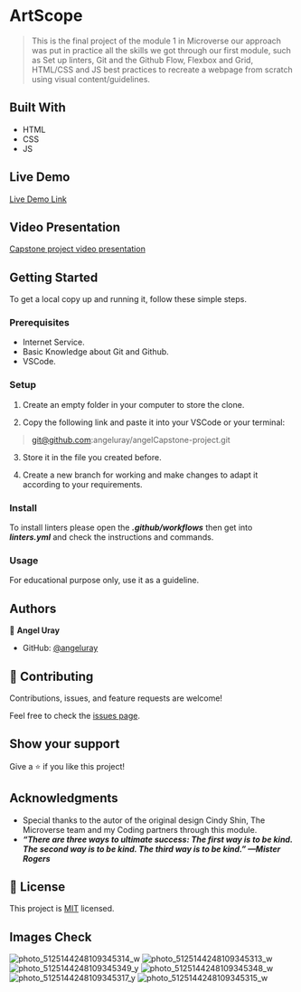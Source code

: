 # ArtScope

> This is the final project of the module 1 in Microverse our approach was put in practice all the skills we got through our first module, such as Set up linters, Git and the Github Flow, Flexbox and Grid, HTML/CSS and JS best practices to recreate a webpage from scratch using visual content/guidelines.

## Built With

- HTML
- CSS
- JS

## Live Demo

[Live Demo Link](https://angeluray.github.io/angelCapstone-project/)

## Video Presentation

[Capstone project video presentation](https://youtu.be/QDnpQke4bnI)


## Getting Started

To get a local copy up and running it, follow these simple steps.

### Prerequisites

- Internet Service.
- Basic Knowledge about Git and Github.
- VSCode.

### Setup

1. Create an empty folder in your computer to store the clone.

2. Copy the following link and paste it into your VSCode or your terminal:

> git@github.com:angeluray/angelCapstone-project.git

3. Store it in the file you created before.

4. Create a new branch for working and make changes to adapt it according to your requirements.

### Install

To install linters please open the ***.github/workflows*** then get into ***linters.yml*** and check the instructions and commands.

### Usage

For educational purpose only, use it as a guideline.

## Authors

👤 **Angel Uray**

- GitHub: [@angeluray](https://github.com/angeluray)

## 🤝 Contributing

Contributions, issues, and feature requests are welcome!

Feel free to check the [issues page](../../issues/).

## Show your support

Give a ⭐️ if you like this project!

## Acknowledgments

- Special thanks to the autor of the original design Cindy Shin, The Microverse team and my Coding partners through this module.
- ***“There are three ways to ultimate success: The first way is to be kind. The second way is to be kind. The third way is to be kind.” —Mister Rogers***

## 📝 License

This project is [MIT](./MIT.md) licensed.

## Images Check

![photo_5125144248109345314_w](https://user-images.githubusercontent.com/97189760/181871797-bb7326fc-b74a-4db3-b3e6-b09d8cdf5a0a.jpg)
![photo_5125144248109345313_w](https://user-images.githubusercontent.com/97189760/181871798-10e24b12-2d50-4314-a1dd-500a4c572f4b.jpg)
![photo_5125144248109345349_y](https://user-images.githubusercontent.com/97189760/181871814-f1939b99-923f-4375-b840-0ff7c5d824b3.jpg)
![photo_5125144248109345348_w](https://user-images.githubusercontent.com/97189760/181871816-df5c36af-1953-4515-8ce4-bdfab3f5268b.jpg)
![photo_5125144248109345317_y](https://user-images.githubusercontent.com/97189760/181871817-d0a86f8a-c9c5-49f6-b09f-b173540b0eaa.jpg)
![photo_5125144248109345315_w](https://user-images.githubusercontent.com/97189760/181871818-38dca4bd-fefc-4850-a654-0f3800537783.jpg)

